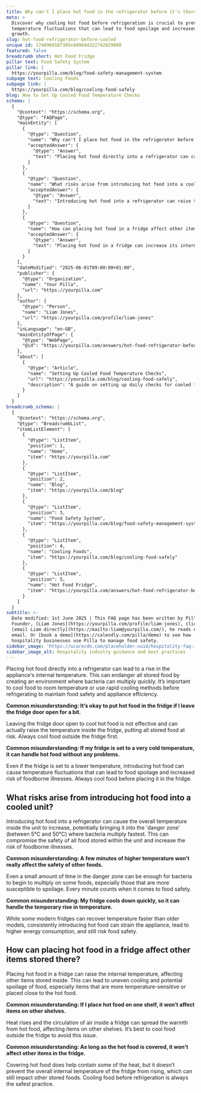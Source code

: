 ```yaml
---
title: Why can't I place hot food in the refrigerator before it's thoroughly cooled?
meta: >
  Discover why cooling hot food before refrigeration is crucial to prevent
  temperature fluctuations that can lead to food spoilage and increased bacteria
  growth.
slug: hot-food-refrigerator-before-cooled
unique id: 1748966587385x609844322742829000
featured: false
breadcrumb short: Hot Food Fridge
pillar text: Food Safety System
pillar link: |
  https://yourpilla.com/blog/food-safety-management-system
subpage text: Cooling Foods
subpage link: |
  https://yourpilla.com/blog/cooling-food-safely
blog: How to Set Up Cooled Food Temperature Checks
schema: |
  {
    "@context": "https://schema.org",
    "@type": "FAQPage",
    "mainEntity": [
      {
        "@type": "Question",
        "name": "Why can't I place hot food in the refrigerator before it's thoroughly cooled?",
        "acceptedAnswer": {
          "@type": "Answer",
          "text": "Placing hot food directly into a refrigerator can cause the appliance's internal temperature to rise, endangering all stored food by creating an environment conducive to bacteria proliferation. It is necessary to cool food to room temperature or use rapid cooling methods before refrigeration to safeguard food safety and appliance efficiency."
        }
      },
      {
        "@type": "Question",
        "name": "What risks arise from introducing hot food into a cooled unit?",
        "acceptedAnswer": {
          "@type": "Answer",
          "text": "Introducing hot food into a refrigerator can raise the internal temperature, potentially bringing it into the 'danger zone' (between 5°C and 50°C), where bacteria multiply fastest. This situation can compromise the safety of all food stored within the unit and increase the risk of foodborne illnesses."
        }
      },
      {
        "@type": "Question",
        "name": "How can placing hot food in a fridge affect other items stored there?",
        "acceptedAnswer": {
          "@type": "Answer",
          "text": "Placing hot food in a fridge can increase its internal temperature, which affects other stored items by leading to uneven cooling and potential spoilage. Heat can spread via the fridge's air circulation, affecting items on different shelves, regardless of whether the hot food is covered."
        }
      }
    ],
    "dateModified": "2025-06-01T09:00:00+01:00",
    "publisher": {
      "@type": "Organization",
      "name": "Your Pilla",
      "url": "https://yourpilla.com"
    },
    "author": {
      "@type": "Person",
      "name": "Liam Jones",
      "url": "https://yourpilla.com/profile/liam-jones"
    },
    "inLanguage": "en-GB",
    "mainEntityOfPage": {
      "@type": "WebPage",
      "@id": "https://yourpilla.com/answers/hot-food-refrigerator-before-cooled"
    },
    "about": [
      {
        "@type": "Article",
        "name": "Setting Up Cooled Food Temperature Checks",
        "url": "https://yourpilla.com/blog/cooling-food-safely",
        "description": "A guide on setting up daily checks for cooled food temperatures to ensure food safety and compliance."
      }
    ]
  }
breadcrumb_schema: |
  {
    "@context": "https://schema.org",
    "@type": "BreadcrumbList",
    "itemListElement": [
      {
        "@type": "ListItem",
        "position": 1,
        "name": "Home",
        "item": "https://yourpilla.com"
      },
      {
        "@type": "ListItem",
        "position": 2,
        "name": "Blog",
        "item": "https://yourpilla.com/blog"
      },
      {
        "@type": "ListItem",
        "position": 3,
        "name": "Food Safety System",
        "item": "https://yourpilla.com/blog/food-safety-management-system"
      },
      {
        "@type": "ListItem",
        "position": 4,
        "name": "Cooling Foods",
        "item": "https://yourpilla.com/blog/cooling-food-safely"
      },
      {
        "@type": "ListItem",
        "position": 5,
        "name": "Hot Food Fridge",
        "item": "https://yourpilla.com/answers/hot-food-refrigerator-before-cooled"
      }
    ]
  }
subtitle: >-
  Date modified: 1st June 2025 | This FAQ page has been written by Pilla
  Founder, [Liam Jones](https://yourpilla.com/profile/liam-jones), click to
  [email Liam directly](https://mailto:liam@yourpilla.com/), he reads every
  email. Or [book a demo](https://calendly.com/pilla/demo) to see how
  hospitality businesses use Pilla to manage food safety.
sidebar_image: 'https://ucarecdn.com/placeholder-uuid/hospitality-faq-image.jpg'
sidebar_image_alt: Hospitality industry guidance and best practices
---
```

Placing hot food directly into a refrigerator can lead to a rise in the appliance's internal temperature. This can endanger all stored food by creating an environment where bacteria can multiply quickly. It’s important to cool food to room temperature or use rapid cooling methods before refrigerating to maintain food safety and appliance efficiency.

**Common misunderstanding: It’s okay to put hot food in the fridge if I leave the fridge door open for a bit.**

Leaving the fridge door open to cool hot food is not effective and can actually raise the temperature inside the fridge, putting all stored food at risk. Always cool food outside the fridge first.

**Common misunderstanding: If my fridge is set to a very cold temperature, it can handle hot food without any problems.**

Even if the fridge is set to a lower temperature, introducing hot food can cause temperature fluctuations that can lead to food spoilage and increased risk of foodborne illnesses. Always cool food before placing it in the fridge.

## What risks arise from introducing hot food into a cooled unit?

Introducing hot food into a refrigerator can cause the overall temperature inside the unit to increase, potentially bringing it into the 'danger zone' (between 5°C and 50°C) where bacteria multiply fastest. This can compromise the safety of all food stored within the unit and increase the risk of foodborne illnesses.

**Common misunderstanding: A few minutes of higher temperature won’t really affect the safety of other foods.**

Even a small amount of time in the danger zone can be enough for bacteria to begin to multiply on some foods, especially those that are more susceptible to spoilage. Every minute counts when it comes to food safety.

**Common misunderstanding: My fridge cools down quickly, so it can handle the temporary rise in temperature.**

While some modern fridges can recover temperature faster than older models, consistently introducing hot food can strain the appliance, lead to higher energy consumption, and still risk food safety.

## How can placing hot food in a fridge affect other items stored there?

Placing hot food in a fridge can raise the internal temperature, affecting other items stored inside. This can lead to uneven cooling and potential spoilage of food, especially items that are more temperature-sensitive or placed close to the hot food.

**Common misunderstanding: If I place hot food on one shelf, it won’t affect items on other shelves.**

Heat rises and the circulation of air inside a fridge can spread the warmth from hot food, affecting items on other shelves. It’s best to cool food outside the fridge to avoid this issue.

**Common misunderstanding: As long as the hot food is covered, it won’t affect other items in the fridge.**

Covering hot food does help contain some of the heat, but it doesn’t prevent the overall internal temperature of the fridge from rising, which can still impact other stored foods. Cooling food before refrigeration is always the safest practice.

